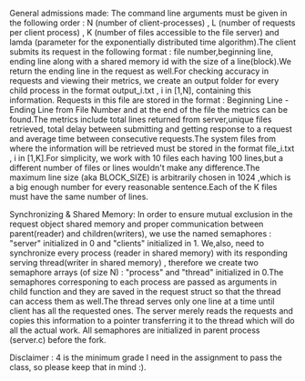 General admissions made:
The command line arguments must be given in the following order : N (number of client-processes) , L (number of requests per client process) , K (number of files accessible to the file server) and lamda (parameter for the exponentially distributed time algorithm).The client submits its request in the following format : file number,beginning line, ending line along with a shared memory id with the size of a line(block).We return the ending line in the request as well.For checking accuracy in requests and viewing their metrics, we create an output folder for every child process in the format output_i.txt , i in [1,N], containing this information. Requests in this file are stored in the format : Beginning Line - Ending Line from File Number and at the end of the file the metrics can be found.The metrics include total lines returned from server,unique files retrieved, total delay between submitting and getting response to a request and average time between consecutive requests.The system files from where the information will be retrieved must be stored in the format file_i.txt , i in [1,K].For simplicity, we work with 10 files each having 100 lines,but a different number of files or lines wouldn't make any difference.The maximum line size (aka BLOCK_SIZE) is arbitrarily chosen in 1024 ,which is a big enough number for every reasonable sentence.Each of the K files must have the same number of lines.

Synchronizing & Shared Memory:
In order to ensure mutual exclusion in the request object shared memory and proper communication between parent(reader) and children(writers), we use the named semaphores : "server" initialized in 0 and "clients" initialized in 1. We,also, need to synchronize every process (reader in shared memory) with its responding serving thread(writer in shared memory) , therefore we create two semaphore arrays (of size N) : "process" and "thread" initialized in 0.The semaphores corresponing to each process are passed as arguments in child function and they are saved in the request struct so that the thread can access them as well.The thread serves only one line at a time until client has all the requested ones. The server merely reads the requests and copies this information to a pointer transferring it to the thread which will do all the actual work.
All semaphores are initialized in parent process (server.c) before the fork.

Disclaimer : 4 is the minimum grade I need in the assignment to pass the class, so please keep that in mind :).